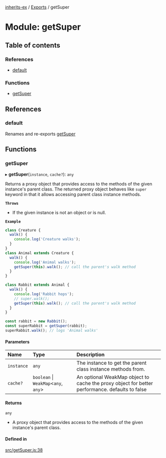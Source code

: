 [inherits-ex](../README.md) / [Exports](../modules.md) / getSuper

# Module: getSuper

## Table of contents

### References

- [default](getSuper.md#default)

### Functions

- [getSuper](getSuper.md#getsuper)

## References

### default

Renames and re-exports [getSuper](getSuper.md#getsuper)

## Functions

### getSuper

▸ **getSuper**(`instance`, `cache?`): `any`

Returns a proxy object that provides access to the methods of the given instance's parent class.
The returned proxy object behaves like `super` keyword in that it allows accessing parent class instance methods.

**`Throws`**

- If the given instance is not an object or is null.

**`Example`**

```ts
class Creature {
  walk() {
    console.log('Creature walks');
  }
}
class Animal extends Creature {
  walk() {
    console.log('Animal walks');
    getSuper(this).walk(); // call the parent's walk method
  }
}

class Rabbit extends Animal {
  walk() {
    console.log('Rabbit hops');
    // super.walk();
    getSuper(this).walk(); // call the parent's walk method
  }
}

const rabbit = new Rabbit();
const superRabbit = getSuper(rabbit);
superRabbit.walk(); // logs 'Animal walks'
```

#### Parameters

| Name | Type | Description |
| :------ | :------ | :------ |
| `instance` | `any` | The instance to get the parent class instance methods from. |
| `cache?` | `boolean` \| `WeakMap`<`any`, `any`\> | An optional WeakMap object to cache the proxy object for better performance. defaults to false |

#### Returns

`any`

- A proxy object that provides access to the methods of the given instance's parent class.

#### Defined in

[src/getSuper.js:38](https://github.com/snowyu/inherits-ex.js/blob/c5e1b22/src/getSuper.js#L38)
